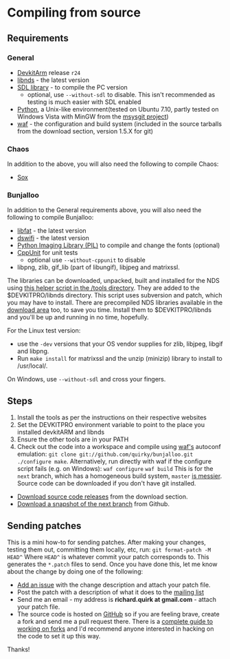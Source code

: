 # Compiling from source

## Requirements

### General

- [DevkitArm](http://sourceforge.net/project/showfiles.php?group_id=114505&package_id=124207)
  release `r24`
- [libnds](http://sourceforge.net/project/showfiles.php?group_id=114505&package_id=151608) - the
  latest version
- [SDL library](http://www.libsdl.org/) - to compile the PC version
  - optional, use `--without-sdl` to disable. This isn't recommended as testing is much easier with
    SDL enabled
- [Python](http://www.python.org/), a Unix-like environment(tested on Ubuntu 7.10, partly tested on
  Windows Vista with MinGW from the [msysgit project](http://code.google.com/p/msysgit/))
- [waf](http://waf.googlecode.com/) - the configuration and build system (included in the source
  tarballs from the download section, version 1.5.X for git)

### Chaos

In addition to the above, you will also need the following to compile Chaos:

- [Sox](http://sox.sourceforge.net/)

### Bunjalloo

In addition to the General requirements above, you will also need the following to compile
Bunjalloo:

- [libfat](http://sourceforge.net/project/showfiles.php?group_id=114505&package_id=197264) - the
  latest version
- [dswifi](http://sourceforge.net/project/showfiles.php?group_id=114505&package_id=199021) - the
  latest version
- [Python Imaging Library (PIL)](http://www.pythonware.com/products/pil/) to compile and change the
  fonts (optional)
- [CppUnit](http://cppunit.sourceforge.net/cppunit-wiki) for unit tests
  - optional use `--without-cppunit` to disable
- libpng, zlib, gif_lib (part of libungif), libjpeg and matrixssl.

The libraries can be downloaded, unpacked, built and installed for the NDS using [this helper
script in the /tools directory](http://github.com/quirky/bunjalloo/tree/master/tools/download-libs.sh).
They are added to the $DEVKITPRO/libnds directory. This script uses subversion and patch, which you
may have to install. There are precompiled NDS libraries available in the
[download area](http://code.google.com/p/quirkysoft/downloads/list) too, to save you time. Install
them to $DEVKITPRO/libnds and you'll be up and running in no time, hopefully.

For the Linux test version:

- use the `-dev` versions that your OS vendor supplies for zlib, libjpeg, libgif and libpng.
- Run `make install` for matrixssl and the unzip (minizip) library to install to /usr/local/.

On Windows, use `--without-sdl` and cross your fingers.

## Steps

1. Install the tools as per the instructions on their respective websites
2. Set the DEVKITPRO environment variable to point to the place you installed devkitARM and libnds
3. Ensure the other tools are in your PATH
4. Check out the code into a workspace and compile using [waf's](http://waf.googlecode.com/)
   autoconf emulation: `git clone git://github.com/quirky/bunjalloo.git` `./configure make`.
   Alternatively, run directly with waf if the configure script fails (e.g. on Windows): `waf
   configure` `waf build` This is for the `next` branch, which has a homogeneous build system,
   `master` [is messier](http://code.google.com/p/quirkysoft/source/browse/wiki/Compiling.wiki?r=874#42).
   Source code can be downloaded if you don't have git installed.
  - [Download source code releases](http://code.google.com/p/quirkysoft/downloads/list?can=2&q=label%3Asource)
    from the download section.
  - [Download a snapshot of the next branch](http://github.com/quirky/bunjalloo/tarball/next) from
    Github.

## Sending patches

This is a mini how-to for sending patches. After making your changes, testing them out, committing
them locally, etc, run: `git format-patch -M HEAD^` Where `HEAD^` is whatever commit your patch
corresponds to. This generates the `*.patch` files to send. Once you have done this, let me know
about the change by doing one of the following:

- [Add an issue](http://code.google.com/p/quirkysoft/issues/entry) with the change description and
  attach your patch file.
- Post the patch with a description of what it does to the
  [mailing list](http://groups.google.com/group/bunjalloo-discussion)
- Send me an email - my address is **richard.quirk at gmail.com** - attach your patch file.
- The source code is hosted on [GitHub](http://github.com/quirky/bunjalloo/tree/master) so if you
  are feeling brave, create a fork and send me a pull request there. There is a [complete guide to
  working on forks](http://github.com/guides/fork-a-project-and-submit-your-modifications) and I'd
  recommend anyone interested in hacking on the code to set it up this way.

Thanks!
